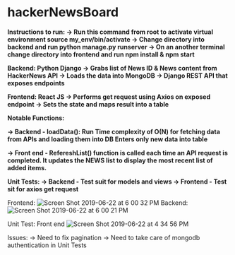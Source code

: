 # hackerNewsBoard

<strong>
Instructions to run:
-> Run this command from root to activate virtual environment source my_env/bin/activate
-> Change directory into backend and run python manage.py runserver
-> On an another terminal change directory into frontend and run npm install 
& npm start
  
Backend: Python Django 
-> Grabs list of News ID & News content from HackerNews API
-> Loads the data into MongoDB
-> Django REST API that exposes endpoints 

Frontend: React JS
-> Performs get request using Axios on exposed endpoint
-> Sets the state and maps result into a table

Notable Functions:

-> Backend - loadData():
Run Time complexity of O(N) for fetching data from APIs and loading them into DB
Enters only new data into table

-> Front end - RefereshList()
function is called each time an API request is completed. 
It updates the NEWS list to display the most recent list of added items.

Unit Tests:
-> Backend - Test suit for models and views
-> Frontend - Test sit for axios get request
</strong>

Frontend:
![Screen Shot 2019-06-22 at 6 00 32 PM](https://user-images.githubusercontent.com/30497847/59969273-b1209600-9517-11e9-8e92-fda9c5fc535e.png)
Backend:
![Screen Shot 2019-06-22 at 6 00 21 PM](https://user-images.githubusercontent.com/30497847/59969274-b251c300-9517-11e9-8b12-7b0de040b02f.png)

Unit Test:
Front end
![Screen Shot 2019-06-22 at 4 34 56 PM](https://user-images.githubusercontent.com/30497847/59969291-03fa4d80-9518-11e9-9e12-658c7bd92b72.png)

Issues:
-> Need to fix pagination
-> Need to take care of mongodb authentication in Unit Tests


